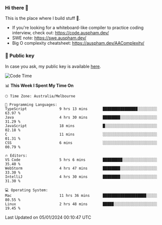 ### Hi there 👋

This is the place where I build stuff 👀. 

- If you're looking for a whiteboard-like compiler to practice coding interview, check out: https://code.auspham.dev/
- SWE note: https://swe.auspham.dev/
- Big O complexity cheatsheet: https://auspham.dev/AAComplexity/

### 🔑 Public key

In case you ask, my public key is available [here](https://public.auspham.dev/).

<!--START_SECTION:waka-->
![Code Time](http://img.shields.io/badge/Code%20Time-1%2C173%20hrs%2024%20mins-blue)

📊 **This Week I Spent My Time On** 

```text
🕑︎ Time Zone: Australia/Melbourne

💬 Programming Languages: 
TypeScript               9 hrs 13 mins       ████████████████░░░░░░░░░   63.97 % 
Java                     4 hrs 30 mins       ████████░░░░░░░░░░░░░░░░░   31.29 % 
JavaScript               18 mins             █░░░░░░░░░░░░░░░░░░░░░░░░   02.18 % 
C                        11 mins             ░░░░░░░░░░░░░░░░░░░░░░░░░   01.31 % 
CSS                      6 mins              ░░░░░░░░░░░░░░░░░░░░░░░░░   00.79 % 

🔥 Editors: 
VS Code                  5 hrs 6 mins        █████████░░░░░░░░░░░░░░░░   35.40 % 
WebStorm                 4 hrs 47 mins       ████████░░░░░░░░░░░░░░░░░   33.30 % 
IntelliJ                 4 hrs 30 mins       ████████░░░░░░░░░░░░░░░░░   31.30 % 

💻 Operating System: 
Mac                      11 hrs 36 mins      ████████████████████░░░░░   80.55 % 
Linux                    2 hrs 48 mins       █████░░░░░░░░░░░░░░░░░░░░   19.45 % 
```


 Last Updated on 05/01/2024 00:10:47 UTC
<!--END_SECTION:waka-->

<!--
**rockmanvnx6/rockmanvnx6** is a ✨ _special_ ✨ repository because its `README.md` (this file) appears on your GitHub profile.

Here are some ideas to get you started:

- 🔭 I’m currently working on ...
- 🌱 I’m currently learning ...
- 👯 I’m looking to collaborate on ...
- 🤔 I’m looking for help with ...
- 💬 Ask me about ...
- 📫 How to reach me: ...
- 😄 Pronouns: ...
- ⚡ Fun fact: ...
-->
